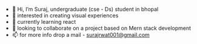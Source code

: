 - 👋 Hi, I’m Suraj, undergraduate (cse - Ds) student in bhopal
- 👀 interested in creating visual experiences
- 🌱 currently learning react 
- 💞️ looking to collaborate on a project based on Mern stack development
- 📫 for more info drop a mail - surajrwat001@gmail.com


<!---
Suraj6260/Suraj6260 is a ✨ special ✨ repository because its `README.md` (this file) appears on your GitHub profile.
You can click the Preview link to take a look at your changes.
--->
